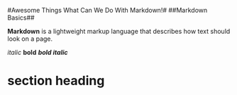 #Awesome Things What Can We Do With Markdown!#
##Markdown Basics##

**Markdown** is a lightweight markup language that describes how text should look on a page.

*italic*
**bold**
***bold italic***

# section heading
